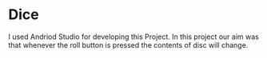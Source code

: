# Dice
I used Andriod Studio for developing this Project.
In this project our aim was that whenever the roll button is pressed the contents of disc will change.
